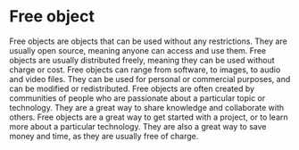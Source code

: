 # Free object

Free objects are objects that can be used without any restrictions. They are usually open source, meaning anyone can access and use them. Free objects are usually distributed freely, meaning they can be used without charge or cost. Free objects can range from software, to images, to audio and video files. They can be used for personal or commercial purposes, and can be modified or redistributed. Free objects are often created by communities of people who are passionate about a particular topic or technology. They are a great way to share knowledge and collaborate with others. Free objects are a great way to get started with a project, or to learn more about a particular technology. They are also a great way to save money and time, as they are usually free of charge.
